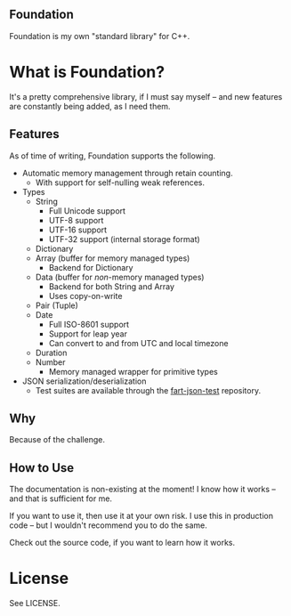Foundation
----

Foundation is my own "standard library" for C++.

# What is Foundation?

It's a pretty comprehensive library, if I must say myself – and new features are constantly being added, as I need them.

## Features

As of time of writing, Foundation supports the following.

* Automatic memory management through retain counting.
  * With support for self-nulling weak references.
* Types
  * String
    * Full Unicode support
    * UTF-8 support
    * UTF-16 support
    * UTF-32 support (internal storage format)
  * Dictionary
  * Array (buffer for memory managed types)
    * Backend for Dictionary
  * Data (buffer for *non*-memory managed types)
    * Backend for both String and Array
    * Uses copy-on-write
  * Pair (Tuple)
  * Date
    * Full ISO-8601 support
    * Support for leap year
    * Can convert to and from UTC and local timezone
  * Duration
  * Number
    * Memory managed wrapper for primitive types
* JSON serialization/deserialization
  * Test suites are available through the [fart-json-test](https://github.com/trenskow/fart-json-test) repository.

## Why

Because of the challenge.

## How to Use

The documentation is non-existing at the moment! I know how it works – and that is sufficient for me.

If you want to use it, then use it at your own risk. I use this in production code – but I wouldn't recommend you to do the same.

Check out the source code, if you want to learn how it works.

# License

See LICENSE.
